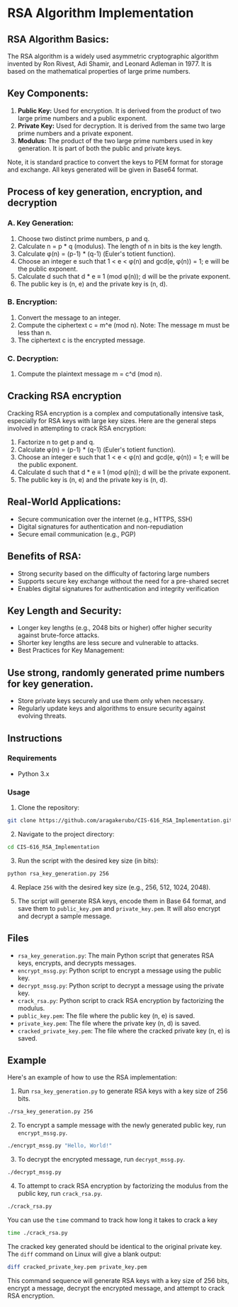 # RSA Algorithm Implementation

## RSA Algorithm Basics:

The RSA algorithm is a widely used asymmetric cryptographic algorithm invented by Ron Rivest, Adi Shamir, and Leonard Adleman in 1977. It is based on the mathematical properties of large prime numbers.

## Key Components:

1. **Public Key:** Used for encryption. It is derived from the product of two large prime numbers and a public exponent.
2. **Private Key:** Used for decryption. It is derived from the same two large prime numbers and a private exponent.
3. **Modulus:** The product of the two large prime numbers used in key generation. It is part of both the public and private keys.

Note, it is standard practice to convert the keys to PEM format for storage and exchange.
All keys generated will be given in Base64 format.

## Process of key generation, encryption, and decryption

### A. Key Generation:

1. Choose two distinct prime numbers, p and q.
2. Calculate n = p \* q (modulus). The length of n in bits is the key length.
3. Calculate φ(n) = (p-1) \* (q-1) (Euler's totient function).
4. Choose an integer e such that 1 < e < φ(n) and gcd(e, φ(n)) = 1; e will be the public exponent.
5. Calculate d such that d \* e ≡ 1 (mod φ(n)); d will be the private exponent.
6. The public key is (n, e) and the private key is (n, d).

### B. Encryption:

1. Convert the message to an integer.
2. Compute the ciphertext c = m^e (mod n). Note: The message m must be less than n.
3. The ciphertext c is the encrypted message.

### C. Decryption:

1. Compute the plaintext message m = c^d (mod n).

## Cracking RSA encryption

Cracking RSA encryption is a complex and computationally intensive task, especially for RSA keys with large key sizes.
Here are the general steps involved in attempting to crack RSA encryption:

1. Factorize n to get p and q.
2. Calculate φ(n) = (p-1) \* (q-1) (Euler's totient function).
3. Choose an integer e such that 1 < e < φ(n) and gcd(e, φ(n)) = 1; e will be the public exponent.
4. Calculate d such that d \* e ≡ 1 (mod φ(n)); d will be the private exponent.
5. The public key is (n, e) and the private key is (n, d).

## Real-World Applications:

-   Secure communication over the internet (e.g., HTTPS, SSH)
-   Digital signatures for authentication and non-repudiation
-   Secure email communication (e.g., PGP)

## Benefits of RSA:

-   Strong security based on the difficulty of factoring large numbers
-   Supports secure key exchange without the need for a pre-shared secret
-   Enables digital signatures for authentication and integrity verification

## Key Length and Security:

-   Longer key lengths (e.g., 2048 bits or higher) offer higher security against brute-force attacks.
-   Shorter key lengths are less secure and vulnerable to attacks.
-   Best Practices for Key Management:

## Use strong, randomly generated prime numbers for key generation.

-   Store private keys securely and use them only when necessary.
-   Regularly update keys and algorithms to ensure security against evolving threats.

## Instructions

### Requirements

-   Python 3.x

### Usage

1. Clone the repository:

```bash
git clone https://github.com/aragakerubo/CIS-616_RSA_Implementation.git
```

2. Navigate to the project directory:

```bash
cd CIS-616_RSA_Implementation
```

3. Run the script with the desired key size (in bits):

```bash
python rsa_key_generation.py 256
```

4. Replace `256` with the desired key size (e.g., 256, 512, 1024, 2048).

5. The script will generate RSA keys, encode them in Base 64 format, and save them to `public_key.pem` and `private_key.pem`. It will also encrypt and decrypt a sample message.

## Files

-   `rsa_key_generation.py`: The main Python script that generates RSA keys, encrypts, and decrypts messages.
-   `encrypt_mssg.py`: Python script to encrypt a message using the public key.
-   `decrypt_mssg.py`: Python script to decrypt a message using the private key.
-   `crack_rsa.py`: Python script to crack RSA encryption by factorizing the modulus.
-   `public_key.pem`: The file where the public key (n, e) is saved.
-   `private_key.pem`: The file where the private key (n, d) is saved.
-   `cracked_private_key.pem`: The file where the cracked private key (n, e) is saved.

## Example

Here's an example of how to use the RSA implementation:

1. Run `rsa_key_generation.py` to generate RSA keys with a key size of 256 bits.

```bash
./rsa_key_generation.py 256
```

2. To encrypt a sample message with the newly generated public key, run `encrypt_mssg.py`.

```bash
./encrypt_mssg.py "Hello, World!"
```

3. To decrypt the encrypted message, run `decrypt_mssg.py`.

```bash
./decrypt_mssg.py
```

4. To attempt to crack RSA encryption by factorizing the modulus from the public key, run `crack_rsa.py`.

```bash
./crack_rsa.py
```

You can use the `time` command to track how long it takes to crack a key

```bash
time ./crack_rsa.py
```

The cracked key generated should be identical to the original private key. The `diff` command on Linux will give a blank output:

```bash
diff cracked_private_key.pem private_key.pem
```

This command sequence will generate RSA keys with a key size of 256 bits, encrypt a message, decrypt the encrypted message, and attempt to crack RSA encryption.
